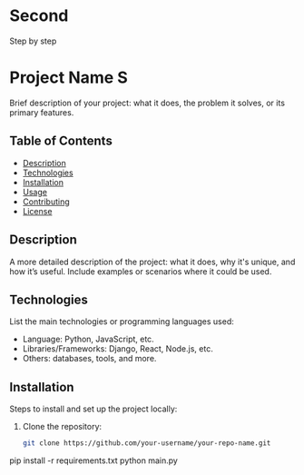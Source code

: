 # Second
Step by step
# Project Name S

Brief description of your project: what it does, the problem it solves, or its primary features.

## Table of Contents
- [Description](#description)
- [Technologies](#technologies)
- [Installation](#installation)
- [Usage](#usage)
- [Contributing](#contributing)
- [License](#license)

## Description
A more detailed description of the project: what it does, why it's unique, and how it’s useful. Include examples or scenarios where it could be used.

## Technologies
List the main technologies or programming languages used:
- Language: Python, JavaScript, etc.
- Libraries/Frameworks: Django, React, Node.js, etc.
- Others: databases, tools, and more.

## Installation
Steps to install and set up the project locally:
1. Clone the repository:
   ```bash
   git clone https://github.com/your-username/your-repo-name.git
pip install -r requirements.txt
python main.py
